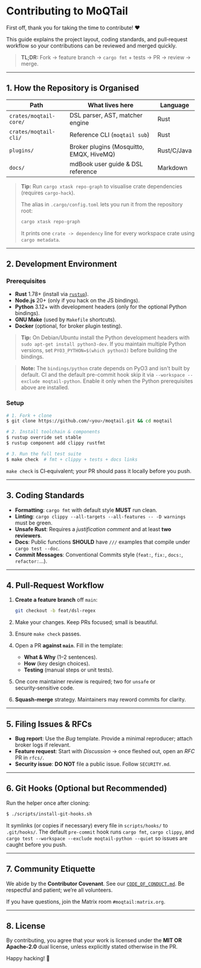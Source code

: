 # Contributing to **MoQTail**

First off, thank you for taking the time to contribute!  ❤️

This guide explains the project layout, coding standards, and pull‑request workflow so your contributions can be reviewed and merged quickly.

> **TL;DR:** Fork → feature branch → `cargo fmt` + tests → PR → review → merge.

---

## 1. How the Repository is Organised

| Path                   | What lives here                          | Language    |
| ---------------------- | ---------------------------------------- | ----------- |
| `crates/moqtail-core/` | DSL parser, AST, matcher engine          | Rust        |
| `crates/moqtail-cli/`  | Reference CLI (`moqtail sub`)            | Rust        |
| `plugins/`             | Broker plugins (Mosquitto, EMQX, HiveMQ) | Rust/C/Java |
| `docs/`                | mdBook user guide & DSL reference        | Markdown    |

> **Tip:** Run `cargo xtask repo-graph` to visualise crate dependencies (requires `cargo‑hack`).
>
> The alias in `.cargo/config.toml` lets you run it from the repository root:
>
> ```bash
> cargo xtask repo-graph
> ```
>
> It prints one `crate -> dependency` line for every workspace crate using `cargo metadata`.

---

## 2. Development Environment

### Prerequisites

* **Rust** 1.78+ (install via [`rustup`](https://rustup.rs)).
* **Node.js** 20+ (only if you hack on the JS bindings).
* **Python** 3.12+ with development headers (only for the optional Python bindings).
* **GNU Make** (used by `Makefile` shortcuts).
* **Docker** (optional, for broker plugin testing).
> **Tip:** On Debian/Ubuntu install the Python development headers with `sudo apt-get install python3-dev`. If you maintain multiple Python versions, set `PYO3_PYTHON=$(which python3)` before building the bindings.

> **Note:** The `bindings/python` crate depends on PyO3 and isn't built by default.
> CI and the default pre-commit hook skip it via `--workspace --exclude moqtail-python`.
> Enable it only when the Python prerequisites above are installed.

### Setup

```bash
# 1. Fork + clone
$ git clone https://github.com/<you>/moqtail.git && cd moqtail

# 2. Install toolchain & components
$ rustup override set stable
$ rustup component add clippy rustfmt

# 3. Run the full test suite
$ make check  # fmt + clippy + tests + docs links
```

`make check` is CI‑equivalent; your PR should pass it locally before you push.

---

## 3. Coding Standards

* **Formatting**: `cargo fmt` with default style **MUST** run clean.
* **Linting**: `cargo clippy --all-targets --all-features -- -D warnings` must be green.
* **Unsafe Rust**: Requires a *justification comment* and at least **two reviewers**.
* **Docs**: Public functions **SHOULD** have `///` examples that compile under `cargo test --doc`.
* **Commit Messages**: Conventional Commits style (`feat:`, `fix:`, `docs:`, `refactor:`…).

---

## 4. Pull‑Request Workflow

1. **Create a feature branch** off `main`:

   ```bash
   git checkout -b feat/dsl-regex
   ```
2. Make your changes. Keep PRs focused; small is beautiful.
3. Ensure `make check` passes.
4. Open a PR **against `main`**. Fill in the template:

   * **What & Why** (1–2 sentences).
   * **How** (key design choices).
   * **Testing** (manual steps or unit tests).
5. One core maintainer review is required; two for `unsafe` or security‑sensitive code.
6. **Squash‑merge** strategy. Maintainers may reword commits for clarity.

---

## 5. Filing Issues & RFCs

* **Bug report**: Use the *Bug* template. Provide a minimal reproducer; attach broker logs if relevant.
* **Feature request**: Start with *Discussion* → once fleshed out, open an *RFC* PR in `rfcs/`.
* **Security issue**: **DO NOT** file a public issue. Follow `SECURITY.md`.

---

## 6. Git Hooks (Optional but Recommended)

Run the helper once after cloning:

```bash
$ ./scripts/install-git-hooks.sh
```

It symlinks (or copies if necessary) every file in `scripts/hooks/` to
`.git/hooks/`. The default `pre-commit` hook runs `cargo fmt`, `cargo clippy`,
and `cargo test --workspace --exclude moqtail-python --quiet` so issues are
caught before you push.

---

## 7. Community Etiquette

We abide by the **Contributor Covenant**. See our [`CODE_OF_CONDUCT.md`](CODE_OF_CONDUCT.md). Be respectful and patient; we’re all volunteers.

If you have questions, join the Matrix room `#moqtail:matrix.org`.

---

## 8. License

By contributing, you agree that your work is licensed under the **MIT OR Apache‑2.0** dual license, unless explicitly stated otherwise in the PR.

Happy hacking! 🦀
